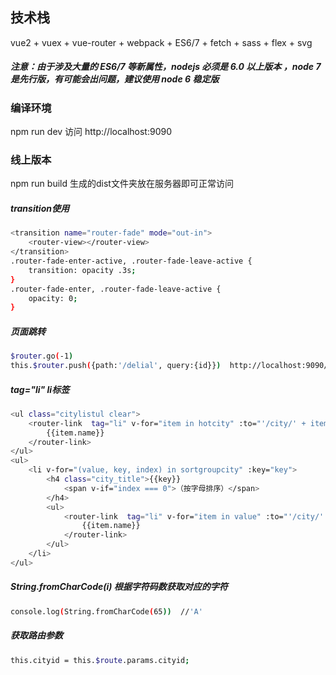 ## 技术栈
vue2 + vuex + vue-router + webpack + ES6/7 + fetch + sass + flex + svg

##### 注意：由于涉及大量的 ES6/7 等新属性，nodejs 必须是 6.0 以上版本 ，node 7 是先行版，有可能会出问题，建议使用 node 6 稳定版

### 编译环境
npm run dev
访问 http://localhost:9090

### 线上版本
npm run build
生成的dist文件夹放在服务器即可正常访问

##### transition使用
``` bash
<transition name="router-fade" mode="out-in">
    <router-view></router-view>
</transition>
.router-fade-enter-active, .router-fade-leave-active {
    transition: opacity .3s;
}
.router-fade-enter, .router-fade-leave-active {
    opacity: 0;
}
```
##### 页面跳转
``` bash
$router.go(-1)
this.$router.push({path:'/delial', query:{id}})  http://localhost:9090/#/delial?id=22
```
##### tag="li" li标签
``` bash
<ul class="citylistul clear">
    <router-link  tag="li" v-for="item in hotcity" :to="'/city/' + item.id" :key="item.id">
        {{item.name}}
    </router-link>
</ul>
<ul>
    <li v-for="(value, key, index) in sortgroupcity" :key="key">
        <h4 class="city_title">{{key}}
            <span v-if="index === 0">（按字母排序）</span>
        </h4>
        <ul>
            <router-link  tag="li" v-for="item in value" :to="'/city/' + item.id" :key="item.id">
                {{item.name}}
            </router-link>
        </ul>
    </li>
</ul>
```
##### String.fromCharCode(i)  根据字符码数获取对应的字符
``` bash
console.log(String.fromCharCode(65))  //'A'
```
##### 获取路由参数
``` bash
this.cityid = this.$route.params.cityid;
```